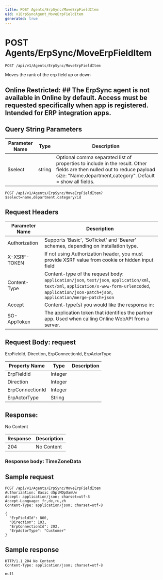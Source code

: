 ```yaml
---
title: POST Agents/ErpSync/MoveErpFieldItem
uid: v1ErpSyncAgent_MoveErpFieldItem
generated: true
---
```


# POST Agents/ErpSync/MoveErpFieldItem

```http
POST /api/v1/Agents/ErpSync/MoveErpFieldItem
```

Moves the rank of the erp field up or down


## Online Restricted: ## The ErpSync agent is not available in Online by default. Access must be requested specifically when app is registered. Intended for ERP integration apps.






## Query String Parameters

| Parameter Name | Type |  Description |
|----------------|------|--------------|
| $select | string |  Optional comma separated list of properties to include in the result. Other fields are then nulled out to reduce payload size: "Name,department,category". Default = show all fields. |

```http
POST /api/v1/Agents/ErpSync/MoveErpFieldItem?$select=name,department,category/id
```


## Request Headers

| Parameter Name | Description |
|----------------|-------------|
| Authorization  | Supports 'Basic', 'SoTicket' and 'Bearer' schemes, depending on installation type. |
| X-XSRF-TOKEN   | If not using Authorization header, you must provide XSRF value from cookie or hidden input field |
| Content-Type | Content-type of the request body: `application/json`, `text/json`, `application/xml`, `text/xml`, `application/x-www-form-urlencoded`, `application/json-patch+json`, `application/merge-patch+json` |
| Accept         | Content-type(s) you would like the response in:  |
| SO-AppToken | The application token that identifies the partner app. Used when calling Online WebAPI from a server. |

## Request Body: request 

ErpFieldId, Direction, ErpConnectionId, ErpActorType 

| Property Name | Type |  Description |
|----------------|------|--------------|
| ErpFieldId | Integer |  |
| Direction | Integer |  |
| ErpConnectionId | Integer |  |
| ErpActorType | String |  |

## Response:

No Content

| Response | Description |
|----------------|-------------|
| 204 | No Content |

### Response body: TimeZoneData


## Sample request

```http!
POST /api/v1/Agents/ErpSync/MoveErpFieldItem
Authorization: Basic dGplMDpUamUw
Accept: application/json; charset=utf-8
Accept-Language: fr,de,ru,zh
Content-Type: application/json; charset=utf-8

{
  "ErpFieldId": 800,
  "Direction": 103,
  "ErpConnectionId": 202,
  "ErpActorType": "Customer"
}
```

## Sample response

```http_
HTTP/1.1 204 No Content
Content-Type: application/json; charset=utf-8

null
```
